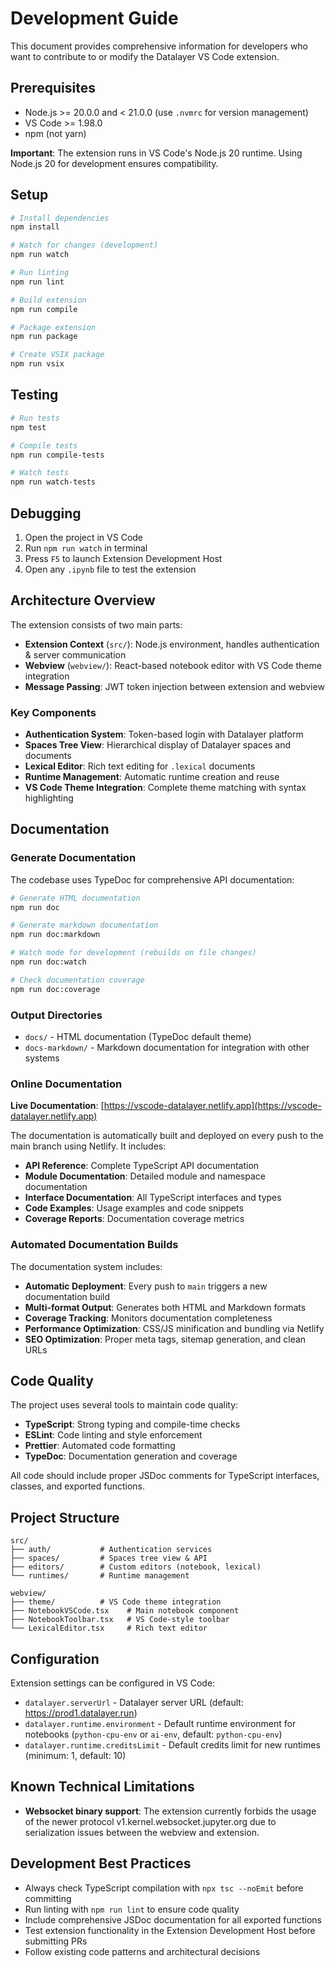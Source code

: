# Development Guide

This document provides comprehensive information for developers who want to contribute to or modify the Datalayer VS Code extension.

## Prerequisites

- Node.js >= 20.0.0 and < 21.0.0 (use `.nvmrc` for version management)
- VS Code >= 1.98.0
- npm (not yarn)

**Important**: The extension runs in VS Code's Node.js 20 runtime. Using Node.js 20 for development ensures compatibility.

## Setup

```bash
# Install dependencies
npm install

# Watch for changes (development)
npm run watch

# Run linting
npm run lint

# Build extension
npm run compile

# Package extension
npm run package

# Create VSIX package
npm run vsix
```

## Testing

```bash
# Run tests
npm test

# Compile tests
npm run compile-tests

# Watch tests
npm run watch-tests
```

## Debugging

1. Open the project in VS Code
2. Run `npm run watch` in terminal
3. Press `F5` to launch Extension Development Host
4. Open any `.ipynb` file to test the extension

## Architecture Overview

The extension consists of two main parts:

- **Extension Context** (`src/`): Node.js environment, handles authentication & server communication
- **Webview** (`webview/`): React-based notebook editor with VS Code theme integration
- **Message Passing**: JWT token injection between extension and webview

### Key Components

- **Authentication System**: Token-based login with Datalayer platform
- **Spaces Tree View**: Hierarchical display of Datalayer spaces and documents
- **Lexical Editor**: Rich text editing for `.lexical` documents
- **Runtime Management**: Automatic runtime creation and reuse
- **VS Code Theme Integration**: Complete theme matching with syntax highlighting

## Documentation

### Generate Documentation

The codebase uses TypeDoc for comprehensive API documentation:

```bash
# Generate HTML documentation
npm run doc

# Generate markdown documentation
npm run doc:markdown

# Watch mode for development (rebuilds on file changes)
npm run doc:watch

# Check documentation coverage
npm run doc:coverage
```

### Output Directories

- `docs/` - HTML documentation (TypeDoc default theme)
- `docs-markdown/` - Markdown documentation for integration with other systems

### Online Documentation

**Live Documentation**: [https://vscode-datalayer.netlify.app](https://vscode-datalayer.netlify.app)

The documentation is automatically built and deployed on every push to the main branch using Netlify. It includes:

- **API Reference**: Complete TypeScript API documentation
- **Module Documentation**: Detailed module and namespace documentation
- **Interface Documentation**: All TypeScript interfaces and types
- **Code Examples**: Usage examples and code snippets
- **Coverage Reports**: Documentation coverage metrics

### Automated Documentation Builds

The documentation system includes:

- **Automatic Deployment**: Every push to `main` triggers a new documentation build
- **Multi-format Output**: Generates both HTML and Markdown formats
- **Coverage Tracking**: Monitors documentation completeness
- **Performance Optimization**: CSS/JS minification and bundling via Netlify
- **SEO Optimization**: Proper meta tags, sitemap generation, and clean URLs

## Code Quality

The project uses several tools to maintain code quality:

- **TypeScript**: Strong typing and compile-time checks
- **ESLint**: Code linting and style enforcement
- **Prettier**: Automated code formatting
- **TypeDoc**: Documentation generation and coverage

All code should include proper JSDoc comments for TypeScript interfaces, classes, and exported functions.

## Project Structure

```
src/
├── auth/           # Authentication services
├── spaces/         # Spaces tree view & API
├── editors/        # Custom editors (notebook, lexical)
└── runtimes/       # Runtime management

webview/
├── theme/          # VS Code theme integration
├── NotebookVSCode.tsx    # Main notebook component
├── NotebookToolbar.tsx   # VS Code-style toolbar
└── LexicalEditor.tsx     # Rich text editor
```

## Configuration

Extension settings can be configured in VS Code:

- `datalayer.serverUrl` - Datalayer server URL (default: https://prod1.datalayer.run)
- `datalayer.runtime.environment` - Default runtime environment for notebooks (`python-cpu-env` or `ai-env`, default: `python-cpu-env`)
- `datalayer.runtime.creditsLimit` - Default credits limit for new runtimes (minimum: 1, default: 10)

## Known Technical Limitations

- **Websocket binary support**: The extension currently forbids the usage of the newer protocol v1.kernel.websocket.jupyter.org due to serialization issues between the webview and extension.

## Development Best Practices

- Always check TypeScript compilation with `npx tsc --noEmit` before committing
- Run linting with `npm run lint` to ensure code quality
- Include comprehensive JSDoc documentation for all exported functions
- Test extension functionality in the Extension Development Host before submitting PRs
- Follow existing code patterns and architectural decisions

